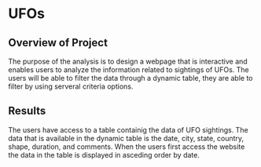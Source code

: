 # UFOs

## Overview of Project
The purpose of the analysis is to design a webpage that is interactive and enables users to analyze the information related to sightings of UFOs. The users will be able to filter the data through a dynamic table, they are able to filter by using serveral criteria options. 

## Results

The users have access to a table containig the data of UFO sightings. The data that is available in the dynamic table is the date, city, state, country, shape, duration, and comments. When the users first access the website the data in the table is displayed in asceding order by date. 
